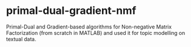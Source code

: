 # primal-dual-gradient-nmf
Primal-Dual and Gradient-based algorithms for Non-negative Matrix Factorization (from scratch in MATLAB) and used it for topic modelling on textual data.
